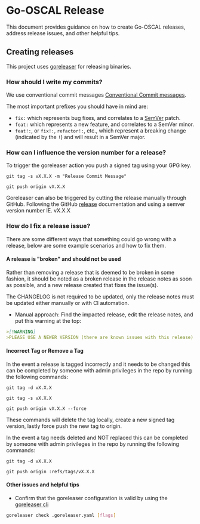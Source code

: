 # Go-OSCAL Release

This document provides guidance on how to create Go-OSCAL releases, address release issues, and other helpful tips.

## Creating releases

This project uses [goreleaser](https://github.com/goreleaser/goreleaser-action) for releasing binaries.

### How should I write my commits?

We use conventional commit messages [Conventional Commit messages](https://www.conventionalcommits.org/).

The most important prefixes you should have in mind are:

- `fix:` which represents bug fixes, and correlates to a [SemVer](https://semver.org/)
  patch.
- `feat:` which represents a new feature, and correlates to a SemVer minor.
- `feat!:`,  or `fix!:`, `refactor!:`, etc., which represent a breaking change
  (indicated by the `!`) and will result in a SemVer major.

### How can I influence the version number for a release?

To trigger the goreleaser action you push a signed tag using your GPG key.

```console
git tag -s vX.X.X -m "Release Commit Message"

git push origin vX.X.X
```

Goreleaser can also be triggered by cutting the release manually through GitHub. Following the GitHub [release](https://docs.github.com/en/repositories/releasing-projects-on-github/managing-releases-in-a-repository) documentation and using a semver version number IE. vX.X.X

### How do I fix a release issue?

There are some different ways that something could go wrong with a release, below are some example scenarios and how to fix them.

#### A release is "broken" and should not be used

Rather than removing a release that is deemed to be broken in some fashion, it should be noted as a broken release in the release notes as soon as possible, and a new release created that fixes the issue(s).

The CHANGELOG is not required to be updated, only the release notes must be updated either manually or with CI automation.

- Manual approach: Find the impacted release, edit the release notes, and put this warning at the top:

```md
>[!WARNING]
>PLEASE USE A NEWER VERSION (there are known issues with this release)
```

#### Incorrect Tag or Remove a Tag

In the event a release is tagged incorrectly and it needs to be changed this can be completed by someone with admin privileges in the repo by running the following commands:
```console
git tag -d vX.X.X

git tag -s vX.X.X

git push origin vX.X.X --force
```

These commands will delete the tag locally, create a new signed tag version, lastly force push the new tag to origin. 

In the event a tag needs deleted and NOT replaced this can be completed by someone with admin privileges in the repo by running the following commands:
```console
git tag -d vX.X.X

git push origin :refs/tags/vX.X.X
```

#### Other issues and helpful tips

- Confirm that the goreleaser configuration is valid by using the [goreleaser cli](https://goreleaser.com/cmd/goreleaser_check/?h=valid)

```sh
goreleaser check .goreleaser.yaml [flags]
```
